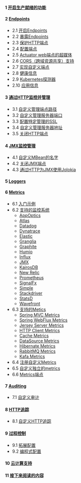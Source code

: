 #### 1 [开启生产就绪的功能](https://docs.spring.io/spring-boot/docs/current/reference/html/production-ready-features.html#production-ready-enabling)
#### 2 [Endpoints](https://docs.spring.io/spring-boot/docs/current/reference/html/production-ready-features.html#production-ready-endpoints)
- 2.1 [开启Endpoints](https://docs.spring.io/spring-boot/docs/current/reference/html/production-ready-features.html#production-ready-endpoints-enabling-endpoints)
- 2.2 [暴露Endpoints](https://docs.spring.io/spring-boot/docs/current/reference/html/production-ready-features.html#production-ready-endpoints-exposing-endpoints)
- 2.3 [保护HTTP端点](https://docs.spring.io/spring-boot/docs/current/reference/html/production-ready-features.html#production-ready-endpoints-security)
- 2.4 [配置端点](https://docs.spring.io/spring-boot/docs/current/reference/html/production-ready-features.html#production-ready-endpoints-caching)
- 2.5 [Actuator web端点的超媒体](https://docs.spring.io/spring-boot/docs/current/reference/html/production-ready-features.html#production-ready-endpoints-hypermedia)
- 2.6 [CORS（跨域资源共享）支持](https://docs.spring.io/spring-boot/docs/current/reference/html/production-ready-features.html#production-ready-endpoints-cors)
- 2.7 [实现自定义端点](https://docs.spring.io/spring-boot/docs/current/reference/html/production-ready-features.html#production-ready-endpoints-custom)
- 2.8 [健康信息](https://docs.spring.io/spring-boot/docs/current/reference/html/production-ready-features.html#production-ready-health)
- 2.9 [Kubernetes探测器](https://docs.spring.io/spring-boot/docs/current/reference/html/production-ready-features.html#production-ready-kubernetes-probes)
- 2.10 [应用信息](https://docs.spring.io/spring-boot/docs/current/reference/html/production-ready-features.html#production-ready-application-info)

#### 3 [通过HTTP监控并管理](https://docs.spring.io/spring-boot/docs/current/reference/html/production-ready-features.html#production-ready-monitoring)
- 3.1 [自定义管理端点路径](https://docs.spring.io/spring-boot/docs/current/reference/html/production-ready-features.html#production-ready-customizing-management-server-context-path)
- 3.2 [自定义管理服务器端口](https://docs.spring.io/spring-boot/docs/current/reference/html/production-ready-features.html#production-ready-customizing-management-server-port)
- 3.3 [配置特定管理的SSL](https://docs.spring.io/spring-boot/docs/current/reference/html/production-ready-features.html#production-ready-management-specific-ssl)
- 3.4 [自定义管理服务器地址](https://docs.spring.io/spring-boot/docs/current/reference/html/production-ready-features.html#production-ready-customizing-management-server-address)
- 3.5 [关闭HTTP端点](https://docs.spring.io/spring-boot/docs/current/reference/html/production-ready-features.html#production-ready-disabling-http-endpoints)

#### 4 [JMX监控管理](https://docs.spring.io/spring-boot/docs/current/reference/html/production-ready-features.html#production-ready-jmx)
- 4.1 [自定义MBean的名字](https://docs.spring.io/spring-boot/docs/current/reference/html/production-ready-features.html#production-ready-custom-mbean-names)
- 4.2 [关闭JMX端点](https://docs.spring.io/spring-boot/docs/current/reference/html/production-ready-features.html#production-ready-disable-jmx-endpoints)
- 4.3 [通过HTTP为JMX使用Jolokia](https://docs.spring.io/spring-boot/docs/current/reference/html/production-ready-features.html#production-ready-jolokia)
#### 5 [Loggers](https://docs.spring.io/spring-boot/docs/current/reference/html/production-ready-features.html#production-ready-loggers)
#### 6 [Metrics](https://docs.spring.io/spring-boot/docs/current/reference/html/production-ready-features.html#production-ready-metrics)
- 6.1 [入门示例](https://docs.spring.io/spring-boot/docs/current/reference/html/production-ready-features.html#production-ready-metrics-getting-started)
- 6.2 [支持的监控系统](https://docs.spring.io/spring-boot/docs/current/reference/html/production-ready-features.html#production-ready-metrics-export)
    + [AppOptics](https://docs.spring.io/spring-boot/docs/current/reference/html/production-ready-features.html#production-ready-metrics-export-appoptics)
    + [Atlas](https://docs.spring.io/spring-boot/docs/current/reference/html/production-ready-features.html#production-ready-metrics-export-atlas)
    + [Datadog](https://docs.spring.io/spring-boot/docs/current/reference/html/production-ready-features.html#production-ready-metrics-export-datadog)
    + [Dynatrace](https://docs.spring.io/spring-boot/docs/current/reference/html/production-ready-features.html#production-ready-metrics-export-dynatrace)
    + [Elastic](https://docs.spring.io/spring-boot/docs/current/reference/html/production-ready-features.html#production-ready-metrics-export-elastic)
    + [Granglia](https://docs.spring.io/spring-boot/docs/current/reference/html/production-ready-features.html#production-ready-metrics-export-ganglia)
    + [Graphite](https://docs.spring.io/spring-boot/docs/current/reference/html/production-ready-features.html#production-ready-metrics-export-graphite)
    + [Humio](https://docs.spring.io/spring-boot/docs/current/reference/html/production-ready-features.html#production-ready-metrics-export-humio)
    + [Influx](https://docs.spring.io/spring-boot/docs/current/reference/html/production-ready-features.html#production-ready-metrics-export-influx)
    + [JMX](https://docs.spring.io/spring-boot/docs/current/reference/html/production-ready-features.html#production-ready-metrics-export-jmx)
    + [KairosDB](https://docs.spring.io/spring-boot/docs/current/reference/html/production-ready-features.html#production-ready-metrics-export-kairos)
    + [New Relic](https://docs.spring.io/spring-boot/docs/current/reference/html/production-ready-features.html#production-ready-metrics-export-newrelic)
    + [Prometheus](https://docs.spring.io/spring-boot/docs/current/reference/html/production-ready-features.html#production-ready-metrics-export-prometheus)
    + [SignalFx](https://docs.spring.io/spring-boot/docs/current/reference/html/production-ready-features.html#production-ready-metrics-export-signalfx)
    + [Simple](https://docs.spring.io/spring-boot/docs/current/reference/html/production-ready-features.html#production-ready-metrics-export-simple)
    + [Stackdriver](https://docs.spring.io/spring-boot/docs/current/reference/html/production-ready-features.html#production-ready-metrics-export-stackdriver)
    + [StatsD](https://docs.spring.io/spring-boot/docs/current/reference/html/production-ready-features.html#production-ready-metrics-export-statsd)
    + [Wavefront](https://docs.spring.io/spring-boot/docs/current/reference/html/production-ready-features.html#production-ready-metrics-export-wavefront)
- 6.3 [支持的Metics](https://docs.spring.io/spring-boot/docs/current/reference/html/production-ready-features.html#production-ready-metrics-meter)
    + [Spring MVC Metrics](https://docs.spring.io/spring-boot/docs/current/reference/html/production-ready-features.html#production-ready-metrics-spring-mvc)
    + [Spring WebFlux Metrics](https://docs.spring.io/spring-boot/docs/current/reference/html/production-ready-features.html#production-ready-metrics-web-flux)
    + [Jersey Server Metrics](https://docs.spring.io/spring-boot/docs/current/reference/html/production-ready-features.html#production-ready-metrics-jersey-server)
    + [HTTP Client Metrics](https://docs.spring.io/spring-boot/docs/current/reference/html/production-ready-features.html#production-ready-metrics-http-clients)
    + [Cache Metrics](https://docs.spring.io/spring-boot/docs/current/reference/html/production-ready-features.html#production-ready-metrics-cache)
    + [DataSource Metrics](https://docs.spring.io/spring-boot/docs/current/reference/html/production-ready-features.html#production-ready-metrics-jdbc)
    + [Hibernate Metrics](https://docs.spring.io/spring-boot/docs/current/reference/html/production-ready-features.html#production-ready-metrics-hibernate)
    + [RabbitMQ Metrics](https://docs.spring.io/spring-boot/docs/current/reference/html/production-ready-features.html#production-ready-metrics-rabbitmq)
    + [Kafa Metrics](https://docs.spring.io/spring-boot/docs/current/reference/html/production-ready-features.html#production-ready-metrics-kafka)
- 6.4 [注册自定义Metrics](https://docs.spring.io/spring-boot/docs/current/reference/html/production-ready-features.html#production-ready-metrics-custom)
- 6.5 [自定义独立的metrics](https://docs.spring.io/spring-boot/docs/current/reference/html/production-ready-features.html#production-ready-metrics-per-meter-properties)
- 6.6 [Metrics端点](https://docs.spring.io/spring-boot/docs/current/reference/html/production-ready-features.html#production-ready-metrics-endpoint)
#### 7 [Auditing](https://docs.spring.io/spring-boot/docs/current/reference/html/production-ready-features.html#production-ready-auditing)
- 7.1 [自定义审计](https://docs.spring.io/spring-boot/docs/current/reference/html/production-ready-features.html#production-ready-auditing-custom)
#### 8 [HTTP追踪](https://docs.spring.io/spring-boot/docs/current/reference/html/production-ready-features.html#production-ready-http-tracing)
- 8.1 [自定义HTTP追踪](https://docs.spring.io/spring-boot/docs/current/reference/html/production-ready-features.html#production-ready-http-tracing-custom)
#### 9 [过程控制](https://docs.spring.io/spring-boot/docs/current/reference/html/production-ready-features.html#production-ready-process-monitoring)
- 9.1 [拓展配置](https://docs.spring.io/spring-boot/docs/current/reference/html/production-ready-features.html#production-ready-process-monitoring-configuration)
- 9.2 [编程式配置](https://docs.spring.io/spring-boot/docs/current/reference/html/production-ready-features.html#production-ready-process-monitoring-programmatically)
#### 10 [云计算支持](https://docs.spring.io/spring-boot/docs/current/reference/html/production-ready-features.html#production-ready-cloudfoundry)
#### 11 [接下来阅读的内容](https://docs.spring.io/spring-boot/docs/current/reference/html/production-ready-features.html#production-ready-whats-next)
